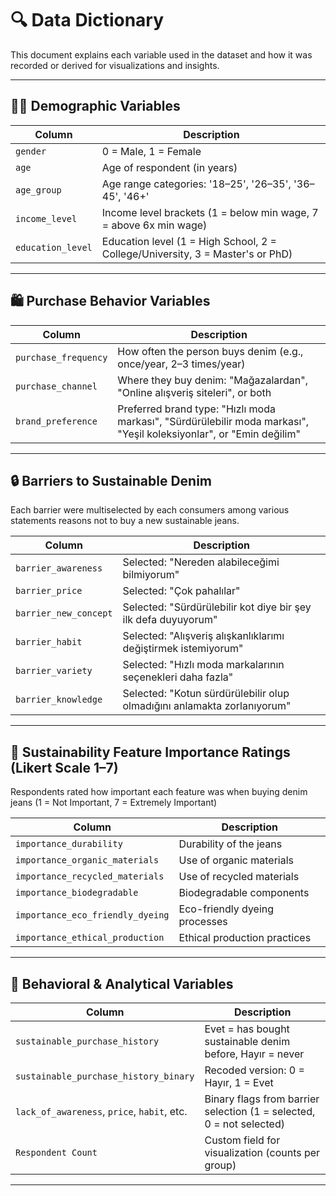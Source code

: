 # 🔍 Data Dictionary

This document explains each variable used in the dataset and how it was recorded or derived for visualizations and insights.

---

## 🧑‍💼 Demographic Variables

| Column | Description |
|--------|-------------|
| `gender` | 0 = Male, 1 = Female |
| `age` | Age of respondent (in years) |
| `age_group` | Age range categories: '18–25', '26–35', '36–45', '46+' |
| `income_level` | Income level brackets (1 = below min wage, 7 = above 6x min wage) |
| `education_level` | Education level (1 = High School, 2 = College/University, 3 = Master's or PhD) |

---

## 🛍️ Purchase Behavior Variables

| Column | Description |
|--------|-------------|
| `purchase_frequency` | How often the person buys denim (e.g., once/year, 2–3 times/year) |
| `purchase_channel` | Where they buy denim: "Mağazalardan", "Online alışveriş siteleri", or both |
| `brand_preference` | Preferred brand type: "Hızlı moda markası", "Sürdürülebilir moda markası", "Yeşil koleksiyonlar", or "Emin değilim" |

---

## 🔒 Barriers to Sustainable Denim

Each barrier were multiselected by each consumers among various statements reasons not to buy a new sustainable jeans.

| Column | Description |
|--------|-------------|
| `barrier_awareness` | Selected: "Nereden alabileceğimi bilmiyorum" |
| `barrier_price` | Selected: "Çok pahalılar" |
| `barrier_new_concept` | Selected: "Sürdürülebilir kot diye bir şey ilk defa duyuyorum" |
| `barrier_habit` | Selected: "Alışveriş alışkanlıklarımı değiştirmek istemiyorum" |
| `barrier_variety` | Selected: "Hızlı moda markalarının seçenekleri daha fazla" |
| `barrier_knowledge` | Selected: "Kotun sürdürülebilir olup olmadığını anlamakta zorlanıyorum" |

---

## 🌱 Sustainability Feature Importance Ratings (Likert Scale 1–7)

Respondents rated how important each feature was when buying denim jeans
 (1 = Not Important, 7 = Extremely Important)

| Column | Description |
|--------|-------------|
| `importance_durability` | Durability of the jeans |
| `importance_organic_materials` | Use of organic materials |
| `importance_recycled_materials` | Use of recycled materials |
| `importance_biodegradable` | Biodegradable components |
| `importance_eco_friendly_dyeing` | Eco-friendly dyeing processes |
| `importance_ethical_production` | Ethical production practices |

---

## 🧠 Behavioral & Analytical Variables

| Column | Description |
|--------|-------------|
| `sustainable_purchase_history` | Evet = has bought sustainable denim before, Hayır = never |
| `sustainable_purchase_history_binary` | Recoded version: 0 = Hayır, 1 = Evet |
| `lack_of_awareness`, `price`, `habit`, etc. | Binary flags from barrier selection (1 = selected, 0 = not selected) |
| `Respondent Count` | Custom field for visualization (counts per group) |

---
